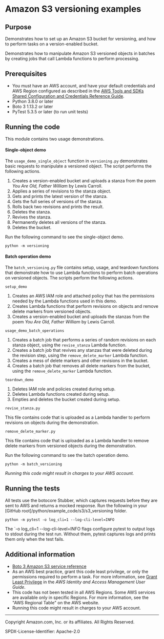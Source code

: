 # Amazon S3 versioning examples

## Purpose

Demonstrates how to set up an Amazon S3 bucket for versioning, and how to perform
tasks on a version-enabled bucket.

Demonstrates how to manipulate Amazon S3 versioned objects in batches by creating jobs
that call Lambda functions to perform processing.

## Prerequisites

- You must have an AWS account, and have your default credentials and AWS Region
  configured as described in the [AWS Tools and SDKs Shared Configuration and
  Credentials Reference Guide](https://docs.aws.amazon.com/credref/latest/refdocs/creds-config-files.html).
- Python 3.8.0 or later
- Boto 3 1.13.2 or later
- PyTest 5.3.5 or later (to run unit tests)

## Running the code

This module contains two usage demonstrations. 

#### Single-object demo

The `usage_demo_single_object` function in `versioning.py` demonstrates basic requests 
to manipulate a versioned object. The script performs the following actions.

1. Creates a version-enabled bucket and uploads a stanza from the poem *You Are Old,
Father William* by Lewis Carroll.
1. Applies a series of revisions to the stanza object.
1. Gets and prints the latest version of the stanza.
1. Gets the full series of versions of the stanza.
1. Rolls back two revisions and prints the result.
1. Deletes the stanza.
1. Revives the stanza.
1. Permanently deletes all versions of the stanza.
1. Deletes the bucket.

Run the following command to see the single-object demo.

```
python -m versioning
``` 

#### Batch operation demo

The `batch_versioning.py` file contains setup, usage, and teardown functions that 
demonstrate how to use Lambda functions to perform batch operations on versioned
objects. The scripts perform the following actions.

`setup_demo`
1. Creates an AWS IAM role and attached policy that has the permissions needed by
the Lambda functions used in this demo.
1. Creates Lambda functions that perform revisions on objects and remove delete markers
from versioned objects.
1. Creates a version-enabled bucket and uploads the stanzas from the poem *You Are Old,
Father William* by Lewis Carroll.

`usage_demo_batch_operations`
1. Creates a batch job that performs a series of random revisions on each stanza 
object, using the `revise_stanza` Lambda function.
1. Creates a batch job that revives any stanzas that were deleted during the revision
step, using the `remove_delete_marker` Lambda function.
1. Creates a mess of delete markers and other revisions in the bucket.
1. Creates a batch job that removes all delete markers from the bucket, using the
`remove_delete_marker` Lambda function.

`teardown_demo`
1. Deletes IAM role and policies created during setup.
1. Deletes Lambda functions created during setup.
1. Empties and deletes the bucket created during setup.

`revise_stanza.py`

This file contains code that is uploaded as a Lambda handler to perform revisions on
objects during the demonstration.

`remove_delete_marker.py`

This file contains code that is uploaded as a Lambda handler to remove delete markers
from versioned objects during the demonstration. 

Run the following command to see the batch operation demo.

```
python -m batch_versioning
``` 

*Running this code might result in charges to your AWS account.*

## Running the tests

All tests use the botocore Stubber, which captures requests before they are sent to 
AWS and returns a mocked response. Run the following in your 
[GitHub root]/python/example_code/s3/s3_versioning folder.

```
python -m pytest -o log_cli=1 --log-cli-level=INFO
```

The `-o log_cli=1 --log-cli-level=INFO flags configure pytest to output
logs to stdout during the test run. Without them, pytest captures logs and prints
them only when the test fails.

## Additional information

- [Boto 3 Amazon S3 service reference](https://boto3.amazonaws.com/v1/documentation/api/latest/reference/services/s3.html)
- As an AWS best practice, grant this code least privilege, or only the 
  permissions required to perform a task. For more information, see 
  [Grant Least Privilege](https://docs.aws.amazon.com/IAM/latest/UserGuide/best-practices.html#grant-least-privilege) 
  in the *AWS Identity and Access Management 
  User Guide*.
- This code has not been tested in all AWS Regions. Some AWS services are 
  available only in specific Regions. For more information, see the 
  "AWS Regional Table" on the AWS website.
- Running this code might result in charges to your AWS account.

---
Copyright Amazon.com, Inc. or its affiliates. All Rights Reserved.

SPDX-License-Identifier: Apache-2.0
